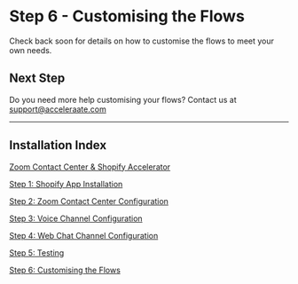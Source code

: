 # Step 6 - Customising the Flows

Check back soon for details on how to customise the flows to meet your own needs.

## Next Step

Do you need more help customising your flows? Contact us at [support@acceleraate.com](mailto:support@acceleraate.com)

---

## Installation Index

[Zoom Contact Center &amp; Shopify Accelerator](../README.md)

[Step 1: Shopify App Installation](step-1.md)

[Step 2: Zoom Contact Center Configuration](step-2.md)

[Step 3: Voice Channel Configuration](step-3.md)

[Step 4: Web Chat Channel Configuration](step-4.md)

[Step 5: Testing](step-5.md)

[Step 6: Customising the Flows](step-6.md)
